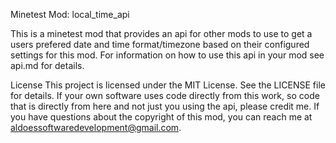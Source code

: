 Minetest Mod: local_time_api

This is a minetest mod that provides an api for other mods to use to get a users prefered date and time format/timezone based on their configured settings for this mod. For information on how to use this api in your mod see api.md for details.

License
This project is licensed under the MIT License. See the LICENSE file for details.
If your own software uses code directly from this work, so code that is directly from here and not just you using the api, please credit me.
If you have questions about the copyright of this mod, you can reach me at aldoessoftwaredevelopment@gmail.com.

